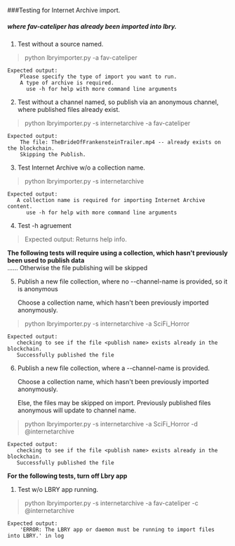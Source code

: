 ###Testing for Internet Archive import.  
#####    where fav-cateliper has already been imported into lbry.

1. Test without a source named.
    
>    python lbryimporter.py -a fav-cateliper
    
    Expected output:
        Please specify the type of import you want to run.
        A type of archive is required.
          use -h for help with more command line arguments

2. Test without a channel named, so publish via an anonymous channel, where published files already exist.
    
>    python lbryimporter.py -s internetarchive -a fav-cateliper
    
    Expected output:
        The file: TheBrideOfFrankensteinTrailer.mp4 -- already exists on the blockchain.
        Skipping the Publish.

3. Test Internet Archive w/o a collection name.
    
>    python lbryimporter.py -s internetarchive 
    
    Expected output:
       A collection name is required for importing Internet Archive content.
          use -h for help with more command line arguments
    
4. Test -h agruement
    
>    Expected output: Returns help info.
    
__The following tests will require using a collection, which hasn't previously been used to publish data__    
......    Otherwise the file publishing will be skipped

5. Publish a new file collection, where no --channel-name is provided, so it is anonymous
    
    Choose a collection name, which hasn't been previously imported anonymously.
    
>    python lbryimporter.py -s internetarchive -a SciFi_Horror
    
    Expected output:
       checking to see if the file <publish name> exists already in the blockchain.
       Successfully published the file

6. Publish a new file collection, where a --channel-name is provided.
    
    Choose a collection name, which hasn't been previously imported anonymously.

    Else, the files may be skipped on import.  Previously published files anonymous will update to channel name.
    
>    python lbryimporter.py -s internetarchive -a SciFi_Horror -d @internetarchive
    
    Expected output:
       checking to see if the file <publish name> exists already in the blockchain.
       Successfully published the file

    
    
__For the following tests, turn off Lbry app__

1. Test w/o LBRY app running.
    
>    python lbryimporter.py -s internetarchive -a fav-cateliper -c @internetarchive
    
    Expected output:
        'ERROR: The LBRY app or daemon must be running to import files into LBRY.' in log


